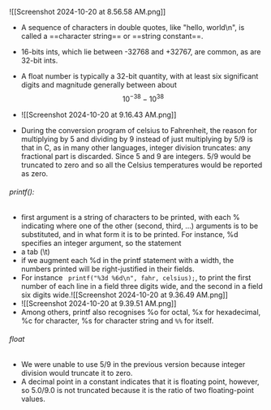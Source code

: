 ![[Screenshot 2024-10-20 at 8.56.58 AM.png]]
- A sequence of characters in double quotes, like "hello, world\n", is called a ==character
string== or ==string constant==.

- 16-bits ints, which lie between -32768 and +32767, are common, as are 32-bit ints. 
- A float number is typically a 32-bit quantity, with at least six significant digits and magnitude generally between about $$10^{-38}-10^{38}$$
- ![[Screenshot 2024-10-20 at 9.16.43 AM.png]]

- During the conversion program of celsius to Fahrenheit, the reason for multiplying by 5 and dividing by 9 instead of just multiplying by 5/9 is that in C, as in many other languages, integer division truncates: any fractional part is discarded. Since 5 and 9 are integers. 5/9 would be truncated to zero and so all the Celsius temperatures would be reported as zero.

###### printf():
- first argument is a string of characters to be printed, with each % indicating where one of the other (second, third, ...) arguments is to be substituted, and in what form it is to be printed. For instance, %d specifies an integer argument, so the statement
- a tab (\t)
- if we augment each %d in the printf statement with a width, the numbers printed will be right-justified in their fields.
- For instance ``` printf("%3d %6d\n", fahr, celsius);```, to print the first number of each line in a field three digits wide, and the second in a field six digits wide.![[Screenshot 2024-10-20 at 9.36.49 AM.png]]
- ![[Screenshot 2024-10-20 at 9.39.51 AM.png]]
- Among others, printf also recognises %o for octal, %x for hexadecimal, %c for character, %s for character string and `%%` for itself.

###### float
- We were unable to use 5/9 in the previous version because integer division would truncate it to zero.
- A decimal point in a constant indicates that it is floating point, however, so 5.0/9.0 is not truncated because it is the ratio of two floating-point values.